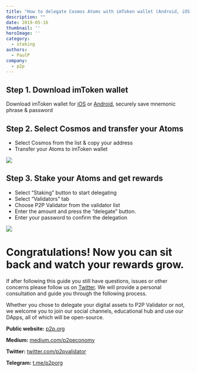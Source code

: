 ```yaml
---
title: "How to delegate Cosmos Atoms with imToken wallet (Android, iOS)"
description: ""
date: 2019-05-16
thumbnail: ''
heroImage: ''
category:
  - staking
authors:
  - PaulP
company:
  - p2p
---
```



## Step 1.  Download imToken wallet

Download imToken wallet for [iOS](https://itunes.apple.com/us/app/imtoken2/id1384798940) or [Android](https://play.google.com/store/apps/details?id=im.token.app), securely save mnemonic phrase & password

## Step 2.  Select Cosmos and transfer your Atoms

  * Select Cosmos from the list & copy your address
  * Transfer your Atoms to imToken wallet
  
![](https://live.staticflickr.com/65535/47861351251_5ecee94080_o.png)

## Step 3.  Stake your Atoms and get rewards
  * Select “Staking” button to start delegating
  * Select “Validators” tab
  * Choose P2P Validator from the validator list
  * Enter the amount and press the “delegate” button.
  * Enter your password to confirm the delegation

![](https://live.staticflickr.com/65535/40894825453_44d5b3b78e_o.png")

# Congratulations! Now you can sit back and watch your rewards grow.

If after following this guide you still have questions, issues or other concerns please follow us on [Twitter](https://twitter.com/p2pvalidator). We will provide a personal consultation and guide you through the following process.

Whether you chose to delegate your digital assets to P2P Validator or not, we welcome you to join our social channels, educational hub and use our DApps, all of which will be open-source.

**Public website:** [p2p.org](https://p2p.org/?utm_source=lunie_post&utm_medium=creds_link&utm_campaign=blog)

**Medium:** [medium.com/p2peconomy](http://medium.com/p2peconomy)

**Twitter:** [twitter.com/p2pvalidator](http://twitter.com/p2pvalidator)

**Telegram:** [t.me/p2porg](http://t.me/p2porg)
